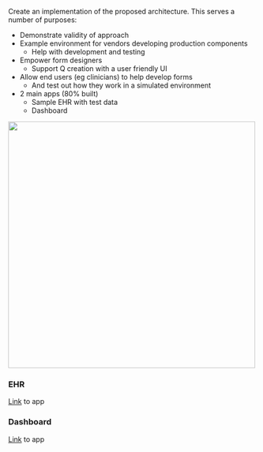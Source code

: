 
Create an implementation of the proposed architecture. This serves a number of purposes:



* Demonstrate validity of approach
* Example environment for vendors developing production components
  * Help with development and testing
* Empower form designers
  * Support Q creation with a user friendly UI
* Allow end users (eg clinicians) to help develop forms
  * And test out how they work in a simulated environment
* 2 main apps (80% built)
  * Sample EHR with test data
  * Dashboard


<img style="width:500px; float:none" src="RIarch.png"/>

### EHR

[Link](http://localhost:9090/ehr.html) to app

### Dashboard

[Link](http://localhost:9090/dashboard.html) to app
